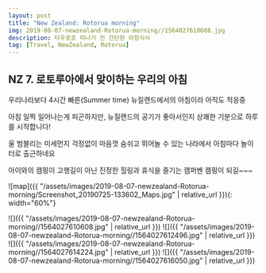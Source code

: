 ```yaml
---
layout: post
title: "New Zealand: Rotorua morning"
img: 2019-08-07-newzealand-Rotorua-morning//1564027610608.jpg
description: 타우포로 떠나기 전 간단한 아침식사
tag: [Travel, NewZealand, Rotorua]
---
```


## NZ 7. 로토루아에서 맞이하는 우리의 아침

우리나라보다 4시간 빠른(Summer time) 뉴질랜드에서의 아침이라 아직도 적응중

아침 일찍 일어나는게 피곤하지만, 뉴질랜드의 공기가 좋아서인지 상쾌한 기분으로 하루를 시작합니다!  

울 범블리는 미세먼지 걱정없이 마음껏 숨쉬고 뛰어놀 수 있는 나라에서 아침마다 놀이터로 출근하네요  

아이와의 캠핑이 고행길이 아닌 진정한 힐링과 휴식을 즐기는 캠퍼벤 캠핑이 되길~~~

![map]({{ "/assets/images/2019-08-07-newzealand-Rotorua-morning/Screenshot_20190725-133602_Maps.jpg" | relative_url }}){: width="60%"}

![]({{ "/assets/images/2019-08-07-newzealand-Rotorua-morning//1564027610608.jpg" | relative_url }})
![]({{ "/assets/images/2019-08-07-newzealand-Rotorua-morning//1564027612496.jpg" | relative_url }})
![]({{ "/assets/images/2019-08-07-newzealand-Rotorua-morning//1564027614224.jpg" | relative_url }})
![]({{ "/assets/images/2019-08-07-newzealand-Rotorua-morning//1564027616050.jpg" | relative_url }})
